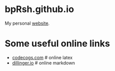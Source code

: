 # bpRsh.github.io
My personal [website](https://bhishanpdl.github.io/).


# Some useful online links
- [codecogs.com](https://www.codecogs.com/latex/eqneditor.php) # online latex
- [dillinger.io](https://dillinger.io) # online markdown
